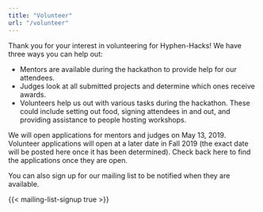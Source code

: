 ```yaml
---
title: "Volunteer"
url: "/volunteer"
---
```


Thank you for your interest in volunteering for Hyphen-Hacks! We have three ways
you can help out:

- Mentors are available during the hackathon to provide help for our attendees.
- Judges look at all submitted projects and determine which ones receive awards.
- Volunteers help us out with various tasks during the hackathon. These could
  include setting out food, signing attendees in and out, and providing
  assistance to people hosting workshops.

We will open applications for mentors and judges on <time datetime="2019-05-13">
May 13, 2019</time>. Volunteer applications will open at a later date in Fall
2019 (the exact date will be posted here once it has been determined). Check
back here to find the applications once they are open.

You can also sign up for our mailing list to be notified when they are
available.

{{< mailing-list-signup true >}}
